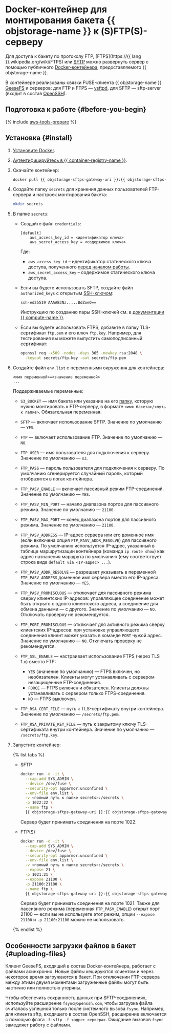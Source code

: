 # Docker-контейнер для монтирования бакета {{ objstorage-name }} к (S)FTP(S)-серверу

Для доступа к бакету по протоколу FTP, [FTPS](https://{{ lang }}.wikipedia.org/wiki/FTPS) или [SFTP](https://ru.wikipedia.org/wiki/SFTP) можно развернуть сервер с помощью публичного [Docker-контейнера](https://cloud.yandex.ru/blog/posts/2022/03/docker-containers), предоставляемого {{ objstorage-name }}.

В контейнере реализованы связки FUSE-клиента {{ objstorage-name }} [GeeseFS](geesefs.md) и серверов: для FTP и FTPS — [vsftpd](https://security.appspot.com/vsftpd.html), для SFTP — sftp-server (входит в состав [OpenSSH](https://www.openssh.com/)).

## Подготовка к работе {#before-you-begin}

{% include [aws-tools-prepare](../../_includes/aws-tools/aws-tools-prepare.md) %}

## Установка {#install}

1. [Установите Docker](https://docs.docker.com/get-docker/).
1. [Аутентифицируйтесь в {{ container-registry-name }}](../../container-registry/operations/authentication.md).
1. Скачайте контейнер:

   ```bash
   docker pull {{ objstorage-sftps-gateway-uri }}:{{ objstorage-sftps-gateway-version }}
   ```
   
1. Создайте папку `secrets` для хранения данных пользователей FTP-сервера и настроек монтирования бакета:

   ```bash
   mkdir secrets
   ```
   
1. В папке `secrets`:
   
   * Создайте файл `credentials`:

     ```
     [default]
         aws_access_key_id = <идентификатор ключа>
         aws_secret_access_key = <содержимое ключа>
     ```

     Где:

     * `aws_access_key_id` – идентификатор статического ключа доступа, полученного [перед началом работы](#before-you-begin).
     * `aws_secret_access_key` – содержимое статического ключа доступа.

   * Если вы будете использовать SFTP, создайте файл `authorized_keys` с открытым [SSH-ключом](../../glossary/ssh-keygen.md):

     ```
     ssh-ed25519 AAAAB3Nz.....BdZoeQ==
     ```

     Инструкцию по созданию пары SSH-ключей см. в [документации {{ compute-name }}](../../compute/operations/vm-connect/ssh.md#creating-ssh-keys).

   * Если вы будете использовать FTPS, добавьте в папку TLS-сертификат `ftp.pem` и его ключ `ftp.key`. Например, для тестирования вы можете выпустить самоподписанный сертификат:

     ```bash
     openssl req -x509 -nodes -days 365 -newkey rsa:2048 \
       -keyout secrets/ftp.key -out secrets/ftp.pem
     ```
     
1. Создайте файл `env.list` с переменными окружения для контейнера:

   ```
   <имя переменной>=<значение переменной>
   ...
   ```
   
   Поддерживаемые переменные:
   
   * `S3_BUCKET` — имя бакета или указание на его [папку](../concepts/object.md#folder), которую нужно монтировать к FTP-серверу, в формате `<имя бакета>/<путь к папке>`. Обязательная переменная.
   * `SFTP` — включает использование SFTP. Значение по умолчанию — `YES`.
   * `FTP` — включает использование FTP. Значение по умолчанию — `NO`.
   * `FTP_USER` — имя пользователя для подключения к серверу. Значение по умолчанию — `s3`.
   * `FTP_PASS` — пароль пользователя для подключения к серверу. По умолчанию сгенерируется случайный пароль, который отобразится в логах контейнера.
   * `FTP_PASV_ENABLE` — включает пассивный режим FTP-соединений. Значение по умолчанию — `YES`.
   * `FTP_PASV_MIN_PORT` — начало диапазона портов для пассивного режима. Значение по умолчанию — `21100`.
   * `FTP_PASV_MAX_PORT` — конец диапазона портов для пассивного режима. Значение по умолчанию — `21100`.
   * `FTP_PASV_ADDRESS` — IP-адрес сервера или его доменное имя (если включена опция `FTP_PASV_ADDR_RESOLVE`) для пассивного режима. По умолчанию используется IP-адрес, указанный в таблице маршрутизации контейнера (команда `ip route show`) как адрес назначения маршрута по умолчанию (ему соответствует строка вида `default via <IP-адрес> ...`).
   * `FTP_PASV_ADDR_RESOLVE` — разрешает указывать в переменной `FTP_PASV_ADDRESS` доменное имя сервера вместо его IP-адреса. Значение по умолчанию — `YES`.
   * `FTP_PASV_PROMISCUOUS` — отключает для пассивного режима сверку клиентских IP-адресов: управляющее соединение может быть открыто с одного клиентского адреса, а соединение для обмена данными — с другого. Значение по умолчанию — `NO`. Отключать проверку не рекомендуется.
   * `FTP_PORT_PROMISCUOUS` — отключает для активного режима сверку клиентских IP-адресов: при установке управляющего соединения клиент может указать в команде `PORT` чужой адрес. Значение по умолчанию — `NO`. Отключать проверку не рекомендуется.
   * `FTP_SSL_ENABLE` — настраивает использование FTPS (через TLS 1.x) вместо FTP:
     
     * `YES` (значение по умолчанию) — FTPS включен, но необязателен. Клиенты могут устанавливать с сервером незащищенные FTP-соединения.
     * `FORCE` — FTPS включен и обязателен. Клиенты должны устанавливать с сервером только FTPS-соединения.
     * `NO` — FTPS выключен.
    
   * `FTP_RSA_CERT_FILE` — путь к TLS-сертификату внутри контейнера. Значение по умолчанию — `/secrets/ftp.pem`.
   * `FTP_RSA_PRIVATE_KEY_FILE` — путь к закрытому ключу TLS-сертификата внутри контейнера. Значение по умолчанию — `/secrets/ftp.key`.
   
1. Запустите контейнер:

   {% list tabs %}

   - SFTP

     ```bash
     docker run -d -it \
       --cap-add SYS_ADMIN \
       --device /dev/fuse \
       --security-opt apparmor:unconfined \
       --env-file env.list \
       -v <полный путь к папке secrets>:/secrets \
       -p 1022:22 \
       --name ftp \
       {{ objstorage-sftps-gateway-uri }}:{{ objstorage-sftps-gateway-version }}
     ```
     
     Сервер будет принимать соединения на порте 1022.
 
   - FTP(S)

     ```bash
     docker run -d -it \
       --cap-add SYS_ADMIN \
       --device /dev/fuse \
       --security-opt apparmor:unconfined \
       --env-file env.list \
       -v <полный путь к папке secrets>:/secrets \
       --expose 21 \
       -p 1021:21 \
       --expose 21100 \
       -p 21100:21100 \
       --name ftp \
       {{ objstorage-sftps-gateway-uri }}:{{ objstorage-sftps-gateway-version }}
     ```

     Сервер будет принимать соединения на порте 1021. Также для пассивного режима (переменная `FTP_PASV_ENABLE`) открыт порт 21100 — если вы не используете этот режим, опции `--expose 21100` и `-p 21100:21100` можно не использовать.

   {% endlist %}

## Особенности загрузки файлов в бакет {#uploading-files}

Клиент GeeseFS, входящий в состав Docker-контейнера, работает с файлами асинхронно. Новые файлы кешируются клиентом и через некоторое время загружаются в бакет. При отключении FTP-сервера между этими двумя моментами загруженные файлы могут быть частично или полностью утеряны.

Чтобы обеспечить сохранность данных при SFTP-соединениях, используйте расширение `fsync@openssh.com`, чтобы загрузка файла считалась успешной только после системного вызова `fsync`. Например, для клиента sftp, входящего в состав OpenSSH, расширение включается с помощью флага `-f`: `sftp -f <адрес сервера>`. Ожидание вызовов `fsync` замедляет работу с файлами.